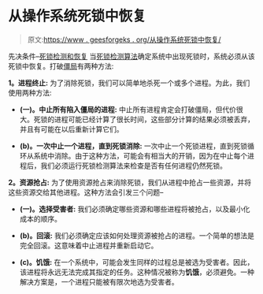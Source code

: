# 从操作系统死锁中恢复

> 原文:[https://www . geesforgeks . org/从操作系统死锁中恢复/](https://www.geeksforgeeks.org/recovery-from-deadlock-in-operating-system/)

先决条件–[死锁检测和恢复](https://www.geeksforgeeks.org/deadlock-detection-recovery/)
当[死锁检测算法](https://www.geeksforgeeks.org/operating-system-deadlock-detection-algorithm/)确定系统中出现死锁时，系统必须从该死锁中恢复。打破[僵局](https://www.geeksforgeeks.org/operating-system-process-management-deadlock-introduction/)有两种方法:

**1。进程终止:**
为了消除死锁，我们可以简单地杀死一个或多个进程。为此，我们使用两种方法:

*   **(一)。中止所有陷入僵局的进程:**
    中止所有进程肯定会打破僵局，但代价很大。死锁的进程可能已经计算了很长时间，这些部分计算的结果必须被丢弃，并且有可能在以后重新计算它们。

*   **(b)。一次中止一个进程，直到死锁消除:**
    一次中止一个死锁进程，直到死锁循环从系统中消除。由于这种方法，可能会有相当大的开销，因为在中止每个进程后，我们必须运行死锁检测算法来检查是否有任何进程仍然死锁。

**2。资源抢占:**
为了使用资源抢占来消除死锁，我们从进程中抢占一些资源，并将这些资源交给其他进程。这种方法会引发三个问题–

*   **(一)。选择受害者:**
    我们必须确定哪些资源和哪些进程将被抢占，以及最小化成本的顺序。

*   **(b)。回滚:**
    我们必须确定应该如何处理资源被抢占的进程。一个简单的想法是完全回滚。这意味着中止进程并重新启动它。

*   **(c)。饥饿:**
    在一个系统中，可能会发生同样的过程总是被选为受害者。因此，该进程将永远无法完成其指定的任务。这种情况被称为**饥饿**，必须避免。一种解决方案是，一个进程只能被有限次地选为受害者。